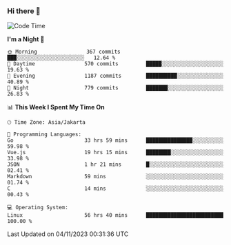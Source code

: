 ### Hi there 👋

<!--
**rmsubekti/rmsubekti** is a ✨ _special_ ✨ repository because its `README.md` (this file) appears on your GitHub profile.

Here are some ideas to get you started:

- 🔭 I’m currently working on ...
- 🌱 I’m currently learning ...
- 👯 I’m looking to collaborate on ...
- 🤔 I’m looking for help with ...
- 💬 Ask me about ...
- 📫 How to reach me: ...
- 😄 Pronouns: ...
- ⚡ Fun fact: ...
-->

<!--START_SECTION:waka-->
![Code Time](http://img.shields.io/badge/Code%20Time-1%2C969%20hrs%205%20mins-blue)

**I'm a Night 🦉** 

```text
🌞 Morning                367 commits         ███░░░░░░░░░░░░░░░░░░░░░░   12.64 % 
🌆 Daytime                570 commits         █████░░░░░░░░░░░░░░░░░░░░   19.63 % 
🌃 Evening                1187 commits        ██████████░░░░░░░░░░░░░░░   40.89 % 
🌙 Night                  779 commits         ███████░░░░░░░░░░░░░░░░░░   26.83 % 
```


📊 **This Week I Spent My Time On** 

```text
🕑︎ Time Zone: Asia/Jakarta

💬 Programming Languages: 
Go                       33 hrs 59 mins      ███████████████░░░░░░░░░░   59.98 % 
Vue.js                   19 hrs 15 mins      ████████░░░░░░░░░░░░░░░░░   33.98 % 
JSON                     1 hr 21 mins        █░░░░░░░░░░░░░░░░░░░░░░░░   02.41 % 
Markdown                 59 mins             ░░░░░░░░░░░░░░░░░░░░░░░░░   01.74 % 
C                        14 mins             ░░░░░░░░░░░░░░░░░░░░░░░░░   00.43 % 

💻 Operating System: 
Linux                    56 hrs 40 mins      █████████████████████████   100.00 % 
```


 Last Updated on 04/11/2023 00:31:36 UTC
<!--END_SECTION:waka-->
